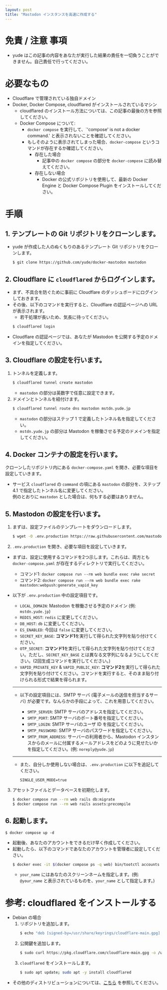 ```yaml
---
layout: post
title: "Mastodon インスタンスを高速に作成する"
---
```


# 免責 / 注意 事項
* yude はこの記事の内容をあなたが実行した結果の責任を一切負うことができません。自己責任で行ってください。

# 必要なもの
* Cloudflare で管理されている独自ドメイン
* Docker, Docker Compose, cloudflared がインストールされているマシン
    * cloudflared のインストール方法については、この記事の最後の方を参照してください。
    * Docker Compose について:
        * `docker compose` を実行して、`'compose' is not a docker command.' と表示されないことを確認してください。
        * もしそのように表示されてしまった場合、`docker-compose` というコマンドが存在するか確認してください。
            * 存在した場合
                * 記事中の `docker compose` の部分を `docker-compose` に読み替えてください。
            * 存在しない場合
                * Docker の公式リポジトリを使用して、最新の Docker Engine と Docker Compose Plugin をインストールしてください。

# 手順
## 1. テンプレートの Git リポジトリをクローンします。
* yude が作成した人のぬくもりのあるテンプレート Git リポジトリをクローンします。
    ```bash
    $ git clone https://github.com/yude/docker-mastodon mastodon
    ```

## 2. Cloudflare に `cloudflared` からログインします。
* まず、不具合を防ぐために事前に Cloudflare のダッシュボードにログインしておきます。
* その後、以下のコマンドを実行すると、Cloudflare の認証ページへの URL が表示されます。
    * 若干処理が長いため、気長に待ってください。
    ```bash
    $ cloudflared login
    ```
* Cloudflare の認証ページでは、あなたが Mastodon を公開する予定のドメインを指定してください。

## 3. Cloudflare の設定を行います。
1. トンネルを定義します。
    ```bash
    $ cloudflared tunnel create mastodon
    ```
    * `mastodon` の部分は英数字で任意に設定できます。
2. ドメインとトンネルを紐付けます。
    ```bash
    $ cloudflared tunnel route dns mastodon mstdn.yude.jp
    ```
    * `mastodon` の部分はステップ 1 で定義したトンネル名を指定してください。
    * `mstdn.yude.jp` の部分は Mastodon を稼働させる予定のドメインを指定してください。 

## 4. Docker コンテナの設定を行います。
クローンしたリポジトリ内にある `docker-compose.yaml` を開き、必要な項目を設定していきます。

* サービス `cloudflared` の `command` の項にある `mastodon` の部分を、ステップ 4.1 で指定したトンネル名に変更してください。\
例のとおりに `mastodon` とした場合は、何もする必要はありません。

## 5. Mastodon の設定を行います。
1. まずは、設定ファイルのテンプレートをダウンロードします。
    ```bash
    $ wget -O .env.production https://raw.githubusercontent.com/mastodon/mastodon/main/.env.production.sample
    ```

2. `.env.production` を開き、必要な項目を設定していきます。
* まずは、設定に使用するコマンドを2つ示します。これらは、両方とも `docker-compose.yaml` が存在するディレクトリで実行してください。
    * コマンド1: `docker compose run --rm web bundle exec rake secret`
    * コマンド2: `docker compose run --rm web bundle exec rake mastodon:webpush:generate_vapid_key`

* 以下が `.env.production` 中の設定項目です。
    * `LOCAL_DOMAIN`: Mastodon を稼働させる予定のドメイン (例: `mstdn.yude.jp`)
    * `REDIS_HOST`: `redis` に変更してください。
    * `DB_HOST`: `db` に変更してください。
    * `ES_ENABLED`: 今回は `false` に変更してください。
    * `SECRET_KEY_BASE`: **コマンド1**を実行して得られた文字列を貼り付けてください。
    * `OTP_SECRET`: **コマンド1**を実行して得られた文字列を貼り付けてください。ただし、`SECRET_KEY_BASE` とは異なる文字列になるようにしてください。(2回生成コマンドを実行してください。)
    * `VAPID_PRIVATE_KEY` & `VAPID_PUBLIC_KEY`: **コマンド2**を実行して得られた文字列を貼り付けてください。コマンドを実行すると、そのまま貼り付けられる形式で結果を得られます。
    <hr>
    
    * 以下の設定項目には、SMTP サーバ (電子メールの送信を担当するサーバ) が必要です。なんらかの手段によって、これを用意してください。
    
        * `SMTP_SERVER`: SMTP サーバのアドレスを指定してください。
        * `SMTP_PORT`: SMTP サーバのポート番号を指定してください。
        * `SMTP_LOGIN`: SMTP サーバのユーザ ID を指定してください。
        * `SMTP_PASSWORD`: SMTP サーバのパスワードを指定してください。
        * `SMTP_FROM_ADDRESS`: サーバーの利用者から、Mastodon インスタンスからのメールに付属するメールアドレスをどのように見せたいかを指定してください。(例: `noreply@yude.jp`)
    
    <hr>
    
    * また、自分しか使用しない場合は、`.env.production` に以下を追記してください。
        ```
        SINGLE_USER_MODE=true
        ```

3. アセットファイルとデータベースを初期化します。
    ```bash
    $ docker compose run --rm web rails db:migrate
    $ docker compose run --rm web rails assets:precompile
    ```

## 6. 起動します。
```
$ docker compose up -d
```
* 起動後、あなたのアカウントをできるだけ早く作成してください。
* 起動したら、以下のコマンドであなたのアカウントを管理者に設定してください。
    ```bash
    $ docker exec -it $(docker compose ps -q web) bin/tootctl accounts modify your_name --role admin
    ```
    * `your_name` にはあなたのスクリーンネームを指定します。(例: `@your_name` と表示されているものを、`your_name` として指定します。)

# 参考: cloudflared をインストールする
* Debian の場合
    1. リポジトリを追加します。
        ```bash
        $ echo "deb [signed-by=/usr/share/keyrings/cloudflare-main.gpg] https://pkg.cloudflare.com/ buster main" | sudo tee /etc/apt/sources.list.d/cloudflare-main.list 
        ```
    2. 公開鍵を追加します。
        ```bash
        $ sudo curl https://pkg.cloudflare.com/cloudflare-main.gpg -o /usr/share/keyrings/cloudflare-main.gpg
        ```
    3. `cloudflared` をインストールします。
        ```bash
        $ sudo apt update; sudo apt -y install cloudflared
        ```
* その他のディストリビューションについては、[こちら](https://pkg.cloudflare.com/) を参照してください。
